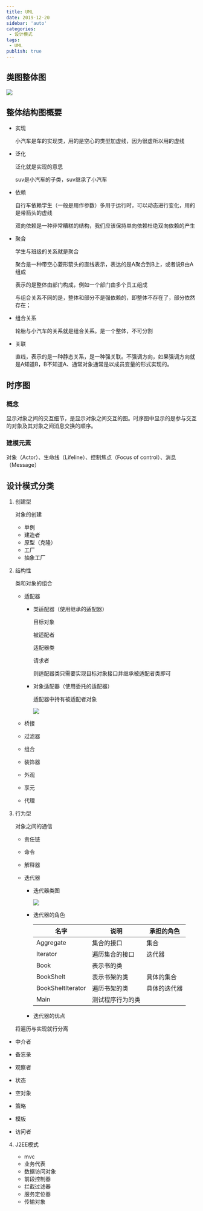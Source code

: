 ```yaml
---
title: UML
date: 2019-12-20
sidebar: 'auto'
categories:
 - 设计模式
tags:
 - UML
publish: true
---
```


## 类图整体图

![](../images/design/UMLClassPic.png)

## 整体结构图概要

* 实现

  小汽车是车的实现类，用的是空心的类型加虚线，因为很虚所以用的虚线

* 泛化

  泛化就是实现的意思

  suv是小汽车的子类，suv继承了小汽车

* 依赖

  自行车依赖学生（一般是用作参数）多用于运行时，可以动态进行变化，用的是带箭头的虚线

  双向依赖是一种非常糟糕的结构，我们应该保持单向依赖杜绝双向依赖的产生

* 聚合

  学生与班级的关系就是聚合

  聚合是一种带空心菱形箭头的直线表示，表达的是A聚合到B上，或者说B由A组成

  表示的是整体由部门构成，例如一个部门由多个员工组成

  与组合关系不同的是，整体和部分不是强依赖的，即整体不存在了，部分依然存在；

* 组合关系

  轮胎与小汽车的关系就是组合关系。是一个整体，不可分割

* 关联

  直线，表示的是一种静态关系，是一种强关联。不强调方向，如果强调方向就是A知道B，B不知道A、通常对象通常是以成员变量的形式实现的。

## 时序图

### 概念

显示对象之间的交互细节，是显示对象之间交互的图。时序图中显示的是参与交互的对象及其对象之间消息交换的顺序。

### 建模元素

对象（Actor）、生命线（Lifeline）、控制焦点（Focus of control）、消息（Message）

## 设计模式分类

1. 创建型

   对象的创建

   * 单例
   * 建造者
   * 原型（克隆）
   * 工厂
   * 抽象工厂

2. 结构性

   类和对象的组合

   - 适配器

     * 类适配器（使用继承的适配器）

       目标对象

       被适配者

       适配器类

       请求者

       则适配器类只需要实现目标对象接口并继承被适配者类即可

     * 对象适配器（使用委托的适配器）

       适配器中持有被适配者对象

       ![](../images/design/20200303213953.png)

       

       

   - 桥接

   - 过滤器

   - 组合

   - 装饰器

   - 外观

   - 享元

   - 代理

3. 行为型

   对象之间的通信

   * 责任链

   * 命令

   * 解释器

   * 迭代器

     * 迭代器类图

       ![](../images/design/iterator.png)

       

     * 迭代器的角色

       | 名字              | 说明             | 承担的角色   |
       | ----------------- | ---------------- | ------------ |
       | Aggregate         | 集合的接口       | 集合         |
       | Iterator          | 遍历集合的接口   | 迭代器       |
       | Book              | 表示书的类       |              |
       | BookShelt         | 表示书架的类     | 具体的集合   |
       | BookSheltIterator | 遍历书架的类     | 具体的迭代器 |
       | Main              | 测试程序行为的类 |              |

      * 迭代器的优点
     
   
   将遍历与实现就行分离

* 中介者
  
* 备忘录
  
* 观察者
  
* 状态
  
* 空对象
  
* 策略
  
* 模板
  
* 访问者
  
4. J2EE模式

   * mvc
   * 业务代表       
   * 数据访问对象
   * 前段控制器
   * 拦截过滤器
   * 服务定位器
   * 传输对象



​	



